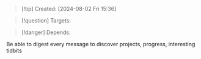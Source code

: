 
>[!tip] Created: [2024-08-02 Fri 15:36]

>[!question] Targets: 

>[!danger] Depends: 

Be able to digest every message to discover projects, progress, interesting tidbits